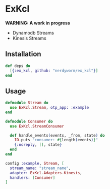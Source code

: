 # ExKcl

**WARNING: A work in progress**

* Dynamodb Streams
* Kinesis Streams

## Installation

```elixir
def deps do
  [{:ex_kcl, github: "nerdyworm/ex_kcl"}]
end
```

## Usage

```elixir
defmodule Stream do
  use ExKcl.Stream, otp_app: :example
end
```

```elixir
defmodule Consumer do
  use ExKcl.StreamConsumer

  def handle_events(events, _from, state) do
    IO.puts "consumer: #{length(events)}"
    {:noreply, [], state}
  end
end
```

```elixir
config :example, Stream, [
  stream_name: "stream_name",
  adapter: ExKcl.Adapters.Kinesis,
  handlers: [Consumer]
]
```
